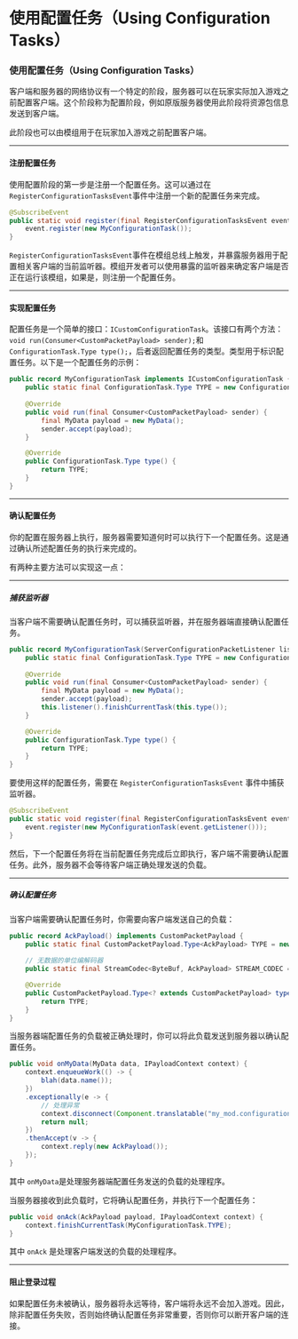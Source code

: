 # 使用配置任务（Using Configuration Tasks）

### 使用配置任务（Using Configuration Tasks）

客户端和服务器的网络协议有一个特定的阶段，服务器可以在玩家实际加入游戏之前配置客户端。这个阶段称为配置阶段，例如原版服务器使用此阶段将资源包信息发送到客户端。

此阶段也可以由模组用于在玩家加入游戏之前配置客户端。

---

#### 注册配置任务

使用配置阶段的第一步是注册一个配置任务。这可以通过在 `RegisterConfigurationTasksEvent`​ 事件中注册一个新的配置任务来完成。

```java
@SubscribeEvent
public static void register(final RegisterConfigurationTasksEvent event) {
    event.register(new MyConfigurationTask());
}
```

​`RegisterConfigurationTasksEvent`​ 事件在模组总线上触发，并暴露服务器用于配置相关客户端的当前监听器。模组开发者可以使用暴露的监听器来确定客户端是否正在运行该模组，如果是，则注册一个配置任务。

---

#### 实现配置任务

配置任务是一个简单的接口：`ICustomConfigurationTask`​。该接口有两个方法：`void run(Consumer<CustomPacketPayload> sender);`​ 和 `ConfigurationTask.Type type();`​，后者返回配置任务的类型。类型用于标识配置任务。以下是一个配置任务的示例：

```java
public record MyConfigurationTask implements ICustomConfigurationTask {
    public static final ConfigurationTask.Type TYPE = new ConfigurationTask.Type(ResourceLocation.fromNamespaceAndPath("mymod", "my_task"));
    
    @Override
    public void run(final Consumer<CustomPacketPayload> sender) {
        final MyData payload = new MyData();
        sender.accept(payload);
    }

    @Override
    public ConfigurationTask.Type type() {
        return TYPE;
    }
}
```

---

#### 确认配置任务

你的配置在服务器上执行，服务器需要知道何时可以执行下一个配置任务。这是通过确认所述配置任务的执行来完成的。

有两种主要方法可以实现这一点：

---

##### 捕获监听器

当客户端不需要确认配置任务时，可以捕获监听器，并在服务器端直接确认配置任务。

```java
public record MyConfigurationTask(ServerConfigurationPacketListener listener) implements ICustomConfigurationTask {
    public static final ConfigurationTask.Type TYPE = new ConfigurationTask.Type(ResourceLocation.fromNamespaceAndPath("mymod", "my_task"));
    
    @Override
    public void run(final Consumer<CustomPacketPayload> sender) {
        final MyData payload = new MyData();
        sender.accept(payload);
        this.listener().finishCurrentTask(this.type());
    }

    @Override
    public ConfigurationTask.Type type() {
        return TYPE;
    }
}
```

要使用这样的配置任务，需要在 `RegisterConfigurationTasksEvent`​ 事件中捕获监听器。

```java
@SubscribeEvent
public static void register(final RegisterConfigurationTasksEvent event) {
    event.register(new MyConfigurationTask(event.getListener()));
}
```

然后，下一个配置任务将在当前配置任务完成后立即执行，客户端不需要确认配置任务。此外，服务器不会等待客户端正确处理发送的负载。

---

##### 确认配置任务

当客户端需要确认配置任务时，你需要向客户端发送自己的负载：

```java
public record AckPayload() implements CustomPacketPayload {
    public static final CustomPacketPayload.Type<AckPayload> TYPE = new CustomPacketPayload.Type<>(ResourceLocation.fromNamespaceAndPath("mymod", "ack"));
    
    // 无数据的单位编解码器
    public static final StreamCodec<ByteBuf, AckPayload> STREAM_CODEC = StreamCodec.unit(new AckPayload());

    @Override
    public CustomPacketPayload.Type<? extends CustomPacketPayload> type() {
        return TYPE;
    }
}
```

当服务器端配置任务的负载被正确处理时，你可以将此负载发送到服务器以确认配置任务。

```java
public void onMyData(MyData data, IPayloadContext context) {
    context.enqueueWork(() -> {
        blah(data.name());
    })
    .exceptionally(e -> {
        // 处理异常
        context.disconnect(Component.translatable("my_mod.configuration.failed", e.getMessage()));
        return null;
    })
    .thenAccept(v -> {
        context.reply(new AckPayload());
    });     
}
```

其中 `onMyData`​ 是处理服务器端配置任务发送的负载的处理程序。

当服务器接收到此负载时，它将确认配置任务，并执行下一个配置任务：

```java
public void onAck(AckPayload payload, IPayloadContext context) {
    context.finishCurrentTask(MyConfigurationTask.TYPE);
}
```

其中 `onAck`​ 是处理客户端发送的负载的处理程序。

---

#### 阻止登录过程

如果配置任务未被确认，服务器将永远等待，客户端将永远不会加入游戏。因此，除非配置任务失败，否则始终确认配置任务非常重要，否则你可以断开客户端的连接。
